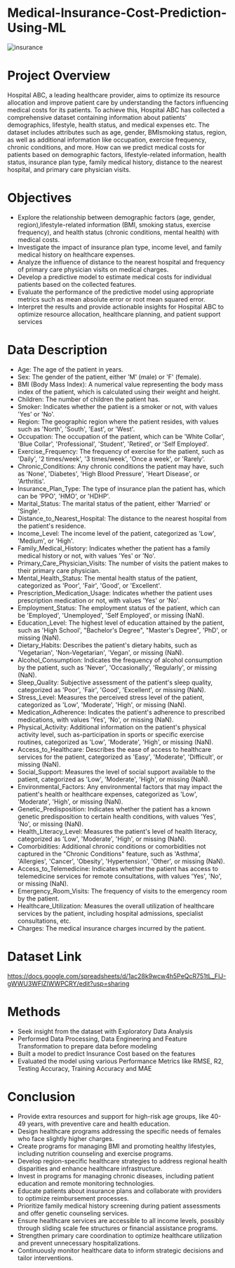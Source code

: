 # Medical-Insurance-Cost-Prediction-Using-ML

![insurance](https://github.com/badarunnisats/Medical-Insurance-Cost-Prediction-Using-ML/assets/109198401/9563997d-0273-4930-9e36-341a69d0d4cd)

# Project Overview

Hospital ABC, a leading healthcare provider, aims to optimize its resource allocation and improve patient care by understanding the factors influencing medical costs for its patients. To achieve this, Hospital 
ABC has collected a comprehensive dataset containing information about patients' demographics, lifestyle, health status, and medical expenses etc. The dataset includes attributes   such as age, gender, BMIsmoking 
status, region, as well as additional information like occupation, exercise frequency, chronic conditions, and more. How can we predict medical costs for patients based on demographic factors, lifestyle-related
information, health status, insurance plan type, family medical history, distance to the nearest hospital, and primary care physician visits.

# Objectives

 - Explore the relationship between demographic factors (age, gender, region),lifestyle-related information (BMI, smoking status, exercise frequency), and health status (chronic conditions, mental health) with 
   medical costs.
- Investigate the impact of insurance plan type, income level, and family medical history on healthcare expenses.
- Analyze the influence of distance to the nearest hospital and frequency of primary care physician visits on medical charges.
- Develop a predictive model to estimate medical costs for individual patients based on the collected features.
- Evaluate the performance of the predictive model using appropriate metrics such as mean absolute error or root mean squared error.
- Interpret the results and provide actionable insights for Hospital ABC to optimize resource allocation, healthcare planning, and patient support services

# Data Description

 - Age: The age of the patient in years.
 - Sex: The gender of the patient, either 'M' (male) or 'F' (female).
 - BMI (Body Mass Index): A numerical value representing the body mass index of the patient, which is calculated using their weight and height.
- Children: The number of children the patient has.
- Smoker: Indicates whether the patient is a smoker or not, with values 'Yes' or 'No'.
- Region: The geographic region where the patient resides, with values such as 'North', 'South', 'East', or 'West'.
- Occupation: The occupation of the patient, which can be 'White Collar', 'Blue Collar', 'Professional', 'Student', 'Retired', or 'Self Employed'.
- Exercise_Frequency: The frequency of exercise for the patient, such as 'Daily', '2 times/week', '3 times/week', 'Once a week', or 'Rarely'.
- Chronic_Conditions: Any chronic conditions the patient may have, such as 'None', 'Diabetes', 'High Blood Pressure', 'Heart Disease', or 'Arthritis'.
- Insurance_Plan_Type: The type of insurance plan the patient has, which can be 'PPO', 'HMO', or 'HDHP'.
- Marital_Status: The marital status of the patient, either 'Married' or 'Single'.
- Distance_to_Nearest_Hospital: The distance to the nearest hospital from the patient's residence.
- Income_Level: The income level of the patient, categorized as 'Low', 'Medium', or 'High'.
- Family_Medical_History: Indicates whether the patient has a family medical history or not, with values 'Yes' or 'No'.
- Primary_Care_Physician_Visits: The number of visits the patient makes to their primary care physician.
- Mental_Health_Status: The mental health status of the patient, categorized as 'Poor', 'Fair', 'Good', or 'Excellent'.
- Prescription_Medication_Usage: Indicates whether the patient uses prescription medication or not, with values 'Yes' or 'No'.
- Employment_Status: The employment status of the patient, which can be 'Employed', 'Unemployed', 'Self Employed', or missing (NaN).
- Education_Level: The highest level of education attained by the patient, such as 'High School', "Bachelor's Degree", "Master's Degree", 'PhD', or missing (NaN).
- Dietary_Habits: Describes the patient's dietary habits, such as 'Vegetarian', 'Non-Vegetarian', 'Vegan', or missing (NaN).
- Alcohol_Consumption: Indicates the frequency of alcohol consumption by the patient, such as 'Never', 'Occasionally', 'Regularly', or missing (NaN).
- Sleep_Quality: Subjective assessment of the patient's sleep quality, categorized as 'Poor', 'Fair', 'Good', 'Excellent', or missing (NaN).
- Stress_Level: Measures the perceived stress level of the patient, categorized as 'Low', 'Moderate', 'High', or missing (NaN).
- Medication_Adherence: Indicates the patient's adherence to prescribed medications, with values 'Yes', 'No', or missing (NaN).
- Physical_Activity: Additional information on the patient's physical activity level, such as-participation in sports or specific exercise routines, categorized as 'Low', 'Moderate', 'High', or missing (NaN).
- Access_to_Healthcare: Describes the ease of access to healthcare services for the patient, categorized as 'Easy', 'Moderate', 'Difficult', or missing (NaN).
- Social_Support: Measures the level of social support available to the patient, categorized as 'Low', 'Moderate', 'High', or missing (NaN).
- Environmental_Factors: Any environmental factors that may impact the patient's health or healthcare expenses, categorized as 'Low', 'Moderate', 'High', or missing (NaN).
- Genetic_Predisposition: Indicates whether the patient has a known genetic predisposition to certain health conditions, with values 'Yes', 'No', or missing (NaN).
- Health_Literacy_Level: Measures the patient's level of health literacy, categorized as 'Low', 'Moderate', 'High', or missing (NaN).
- Comorbidities: Additional chronic conditions or comorbidities not captured in the "Chronic Conditions" feature, such as 'Asthma', 'Allergies', 'Cancer', 'Obesity', 'Hypertension', 'Other', or missing (NaN).
- Access_to_Telemedicine: Indicates whether the patient has access to telemedicine services for remote consultations, with values 'Yes', 'No', or missing (NaN).
- Emergency_Room_Visits: The frequency of visits to the emergency room by the patient.
- Healthcare_Utilization: Measures the overall utilization of healthcare services by the patient, including hospital admissions, specialist consultations, etc.
- Charges: The medical insurance charges incurred by the patient.

# Dataset Link

 https://docs.google.com/spreadsheets/d/1ac28k9wcw4h5PeQcR751tL_FlJ-gWWU3WFlZlWWPCRY/edit?usp=sharing

# Methods

 - Seek insight from the dataset with Exploratory Data Analysis
 - Performed Data Processing, Data Engineering and Feature Transformation to prepare data before modeling
 - Built a model to predict Insurance Cost based on the features
 - Evaluated the model using various Performance Metrics like RMSE, R2, Testing Accuracy, Training Accuracy and MAE

# Conclusion

- Provide extra resources and support for high-risk age groups, like 40-49 years, with preventive care and health education.
- Design healthcare programs addressing the specific needs of females who face slightly higher charges.
- Create programs for managing BMI and promoting healthy lifestyles, including nutrition counseling and exercise programs.
- Develop region-specific healthcare strategies to address regional health disparities and enhance healthcare infrastructure.
- Invest in programs for managing chronic diseases, including patient education and remote monitoring technologies.
- Educate patients about insurance plans and collaborate with providers to optimize reimbursement processes.
- Prioritize family medical history screening during patient assessments and offer genetic counseling services.
- Ensure healthcare services are accessible to all income levels, possibly through sliding scale fee structures or financial assistance programs.
- Strengthen primary care coordination to optimize healthcare utilization and prevent unnecessary hospitalizations.
- Continuously monitor healthcare data to inform strategic decisions and tailor interventions.
   
